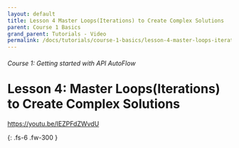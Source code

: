 ```yaml
---
layout: default
title: Lesson 4 Master Loops(Iterations) to Create Complex Solutions
parent: Course 1 Basics
grand_parent: Tutorials - Video
permalink: /docs/tutorials/course-1-basics/lesson-4-master-loops-iterations-to-create-complex-solutions
---
```

<h6>Course 1: Getting started with API AutoFlow</h6>
<h1 style="margin-top:0">Lesson 4: Master Loops(Iterations) to Create Complex Solutions</h1>


https://youtu.be/IEZPFdZWvdU


{: .fs-6 .fw-300 }